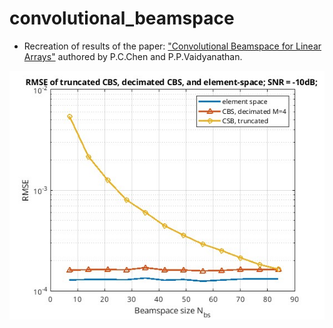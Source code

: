 # convolutional_beamspace
* Recreation of results of the paper: ["Convolutional Beamspace for Linear Arrays"](https://ieeexplore.ieee.org/document/9186645) authored by P.C.Chen and P.P.Vaidyanathan.

![Alt text](results/fig6_recreated.jpg)
